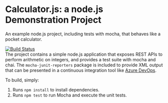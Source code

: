 Calculator.js: a node.js Demonstration Project
==============================================
An example node.js project, including tests with mocha, that behaves like
a pocket calculator.

[![Build Status](https://dev.azure.com/corkindustry0390/Integrating%20External%20Source%20Control%20with%20Azure%20Pipelines/_apis/build/status/corkindustry.calculator?branchName=master)](https://dev.azure.com/corkindustry0390/Integrating%20External%20Source%20Control%20with%20Azure%20Pipelines/_build/latest?definitionId=5&branchName=master)  
The project contains a simple node.js application that exposes REST APIs
to perform arithmetic on integers, and provides a test suite with mocha
and chai.  The `mocha-junit-reporters` package is included to provide XML
output that can be presented in a continuous integration tool like
[Azure DevOps](https://azure.com/devops).

To build, simply:

1. Runs `npm install` to install dependencies.
2. Runs `npm test` to run Mocha and execute the unit tests.

